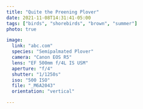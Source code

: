 ```yaml
---
title: "Quite the Preening Plover"
date: 2021-11-08T14:31:41-05:00
tags: ["birds", "shorebirds", "brown", "summer"]
photo: true

image:
  link: "abc.com"
  species: "Semipalmated Plover"
  camera: "Canon EOS R5"
  lens: "EF 500mm f/4L IS USM"
  aperture: "f/4"
  shutter: "1/1250s"
  iso: "500 ISO"
  file: "_M6A2043"
  orientation: "vertical"

---
```

